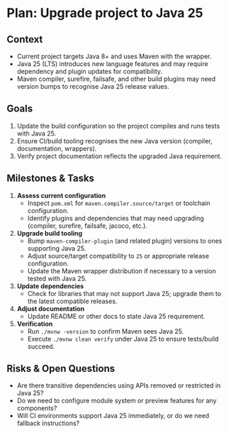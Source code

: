 # Plan: Upgrade project to Java 25

## Context
- Current project targets Java 8+ and uses Maven with the wrapper.
- Java 25 (LTS) introduces new language features and may require dependency and plugin updates for compatibility.
- Maven compiler, surefire, failsafe, and other build plugins may need version bumps to recognise Java 25 release values.

## Goals
1. Update the build configuration so the project compiles and runs tests with Java 25.
2. Ensure CI/build tooling recognises the new Java version (compiler, documentation, wrappers).
3. Verify project documentation reflects the upgraded Java requirement.

## Milestones & Tasks
1. **Assess current configuration**
   - Inspect `pom.xml` for `maven.compiler.source/target` or toolchain configuration.
   - Identify plugins and dependencies that may need upgrading (compiler, surefire, failsafe, jacoco, etc.).
2. **Upgrade build tooling**
   - Bump `maven-compiler-plugin` (and related plugin) versions to ones supporting Java 25.
   - Adjust source/target compatibility to `25` or appropriate release configuration.
   - Update the Maven wrapper distribution if necessary to a version tested with Java 25.
3. **Update dependencies**
   - Check for libraries that may not support Java 25; upgrade them to the latest compatible releases.
4. **Adjust documentation**
   - Update README or other docs to state Java 25 requirement.
5. **Verification**
   - Run `./mvnw -version` to confirm Maven sees Java 25.
   - Execute `./mvnw clean verify` under Java 25 to ensure tests/build succeed.

## Risks & Open Questions
- Are there transitive dependencies using APIs removed or restricted in Java 25?
- Do we need to configure module system or preview features for any components?
- Will CI environments support Java 25 immediately, or do we need fallback instructions?
